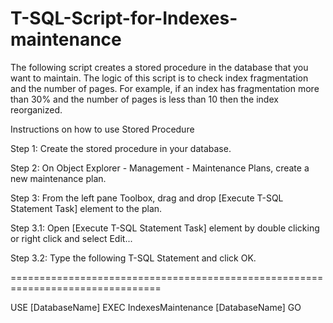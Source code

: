 # T-SQL-Script-for-Indexes-maintenance
The following script creates a stored procedure in the database that you want to maintain. The logic of this script is to check index fragmentation and the number of pages. For example, if an index has fragmentation more than 30% and the number of pages is less than 10 then the index reorganized. 

Instructions on how to use Stored Procedure

Step 1:  Create the stored procedure in your database.

Step 2: On Object Explorer - Management - Maintenance Plans, create a new maintenance plan.

Step 3: From the left pane Toolbox, drag and drop [Execute T-SQL Statement Task] element to the plan.

Step 3.1: Open [Execute T-SQL Statement Task] element by double clicking or right click and select Edit...

Step 3.2: Type the following T-SQL Statement and click OK.

================================================================================

USE [DatabaseName] 
EXEC IndexesMaintenance [DatabaseName] 
GO

